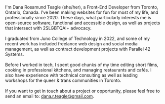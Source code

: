 I'm Dana Rosamund Teagle (she/her), a Front-End Developer from Toronto, Ontario, Canada. I've been making websites for fun for most of my life, and professionally since 2020. These days, what particularly interests me is open-source software, functional and accessible design, as well as projects that intersect with 2SLGBTQAI+ advocacy.
<br/><br/>
I graduated from Juno College of Technology in 2022, and some of my recent work has included freelance web design and social media management, as well as contract development projects with Parallel 42 Systems.
<br/><br/>
Before I worked in tech, I spent good chunks of my time editing short films, cooking in professional kitchens, and managing restaurants and cafés. I also have experience with technical consulting as well as leading workshops for the queer & trans communities in Toronto.
<br/><br/>
If you want to get in touch about a project or opportunity, please feel free to send an email to: dana.r.teagle@gmail.com.
